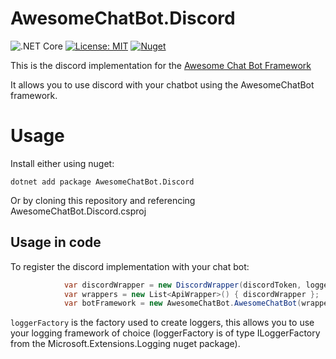 # AwesomeChatBot.Discord
![.NET Core](https://github.com/RononDex/AwesomeChatBot.Discord/workflows/.NET%20Core/badge.svg) [![License: MIT](https://img.shields.io/badge/License-MIT-yellow.svg)](https://opensource.org/licenses/MIT) [![Nuget](https://img.shields.io/nuget/v/AwesomeChatBot.Discord.svg)](https://www.nuget.org/packages/AwesomeChatBot.Discord/) 

This is the discord implementation for the [Awesome Chat Bot Framework](https://github.com/RononDex/AwesomeChatBot)

It allows you to use discord with your chatbot using the AwesomeChatBot framework.

# Usage
Install either using nuget:
```
dotnet add package AwesomeChatBot.Discord
```

Or by cloning this repository and referencing AwesomeChatBot.Discord.csproj

## Usage in code
To register the discord implementation with your chat bot:
```csharp
            var discordWrapper = new DiscordWrapper(discordToken, loggerFactory);
            var wrappers = new List<ApiWrapper>() { discordWrapper };
            var botFramework = new AwesomeChatBot.AwesomeChatBot(wrappers, loggerFactory, settings);
```
`loggerFactory` is the factory used to create loggers, this allows you to use your logging framework of choice (loggerFactory is of type ILoggerFactory from the Microsoft.Extensions.Logging nuget package).

